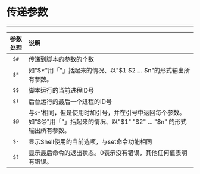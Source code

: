 # 传递参数
---

| 参数处理 | 说明                                           |
|:-----:|:---------------------------------------------|
| `$#`   | 传递到脚本的参数的个数                                  |
| `$*`   | 如"$*"用「"」括起来的情况、以"$1 $2 … $n"的形式输出所有参数。      |
| `$$`  | 脚本运行的当前进程ID号                                 |
| `$!`   | 后台运行的最后一个进程的ID号                    |
| `$@`  | 与`$*`'相同，但是使用时加引号，并在引号中返回每个参数。如"$@"用「"」括起来的情况、以"$1" "$2" … "$n" 的形式输出所有参数。 |
| `$-`   | 显示Shell使用的当前选项，与set命令功能相同                    |
| `$?`   | 显示最后命令的退出状态。0表示没有错误，其他任何值表明有错误。     |